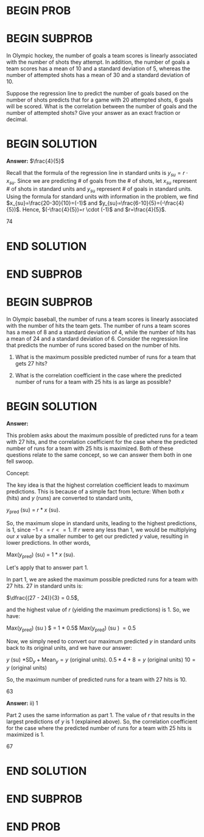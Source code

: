 # BEGIN PROB

# BEGIN SUBPROB

In Olympic hockey, the number of goals a team scores is linearly
associated with the number of shots they attempt. In addition, the
number of goals a team scores has a mean of 10 and a standard deviation
of 5, whereas the number of attempted shots has a mean of 30 and a
standard deviation of 10.

Suppose the regression line to predict the number of goals based on the
number of shots predicts that for a game with 20 attempted shots, 6
goals will be scored. What is the correlation between the number of
goals and the number of attempted shots? Give your answer as an exact
fraction or decimal.


# BEGIN SOLUTION
**Answer:** $\frac{4}{5}$

Recall that the formula of the regression line in standard units is $y_{su}=r \cdot x_{su}$. Since we are predicting # of goals from the # of shots, let $x_{su}$ represent # of shots in standard units and $y_{su}$ represent # of goals in standard units. Using the formula for standard units with information in the problem, we find $x_{su}=\frac{20-30}{10}=(-1)$ and $y_{su}=\frac{6-10}{5}=(-\frac{4}{5})$. Hence, $(-\frac{4}{5})=r \cdot (-1)$ and $r=\frac{4}{5}$.

<average>74</average>

# END SOLUTION

# END SUBPROB 

# BEGIN SUBPROB

In Olympic baseball, the number of runs a team scores is linearly
associated with the number of hits the team gets. The number of runs a
team scores has a mean of 8 and a standard deviation of 4, while the
number of hits has a mean of 24 and a standard deviation of 6. Consider
the regression line that predicts the number of runs scored based on the
number of hits.

1.  What is the maximum possible predicted number of runs for a team
    that gets 27 hits?


2.  What is the correlation coefficient in the case where the predicted
    number of runs for a team with 25 hits is as large as possible?


# BEGIN SOLUTION
**Answer:**

This problem asks about the maximum possible of predicted runs for a team with $27$ hits, and the correlation coefficient for the case where the predicted number of runs for a team with $25$ hits is maximized. Both of these questions relate to the same concept, so we can answer them both in one fell swoop.

Concept:

The key idea is that the highest correlation coefficient leads to maximum predictions. This is because of a simple fact from lecture: When both $x$ (hits) and $y$ (runs) are converted to standard units, 

$y_\text{pred}$ (su) = $r * x$ (su). 

So, the maximum slope in standard units, leading to the highest predictions, is $1$, since $-1 <= r <= 1$. If $r$ were any less than $1$, we would be multiplying our $x$ value by a smaller number to get our predicted $y$ value, resulting in lower predictions. In other words,

Max($y_\text{pred}$) (su) = $1 * x$ (su). 

Let's apply that to answer part 1.

In part 1, we are asked the maximum possible predicted runs for a team with $27$ hits. $27$ in standard units is:

$\dfrac{(27 - 24)}{3} = 0.5$,

and the highest value of $r$ (yielding the maximum predictions) is $1$. So, we have:

Max($y_\text{pred}$) (su ) $ = 1 * 0.5$
Max($y_\text{pred}$) (su ) $= 0.5$

Now, we simply need to convert our maximum predicted $y$ in standard units back to its original units, and we have our answer:

$y$ (su) $* \text{SD}_y + \text{Mean}_y = y$  (original units).
$0.5 * 4 + 8 = y$ (original units)
$10 = y$ (original units)

So, the maximum number of predicted runs for a team with $27$ hits is $10$.

<average>63</average>

**Answer:** ii) 1

Part 2 uses the same information as part 1. The value of $r$ that results in the largest predictions of $y$ is $1$ (explained above). So, the correlation coefficient for the case where the predicted number of runs for a team with $25$ hits is maximized is $1$.

<average>67</average>

# END SOLUTION

# END SUBPROB

# END PROB